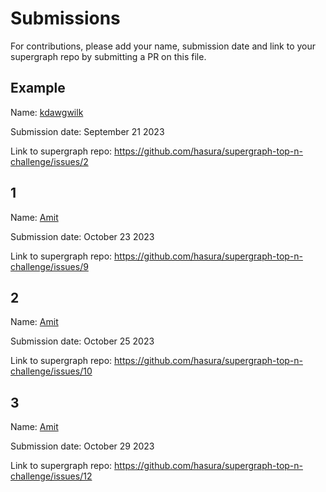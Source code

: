 # Submissions

For contributions, please add your name, submission date and link to your supergraph repo by submitting a PR on this file.

## Example

Name: [kdawgwilk](https://github.com/kdawgwilk)

Submission date: September 21 2023

Link to supergraph repo: https://github.com/hasura/supergraph-top-n-challenge/issues/2

## 1

Name: [Amit](https://github.com/amit-ksh)

Submission date: October 23 2023

Link to supergraph repo: https://github.com/hasura/supergraph-top-n-challenge/issues/9

## 2

Name: [Amit](https://github.com/amit-ksh)

Submission date: October 25 2023

Link to supergraph repo: https://github.com/hasura/supergraph-top-n-challenge/issues/10

## 3

Name: [Amit](https://github.com/amit-ksh)

Submission date: October 29 2023

Link to supergraph repo: https://github.com/hasura/supergraph-top-n-challenge/issues/12
